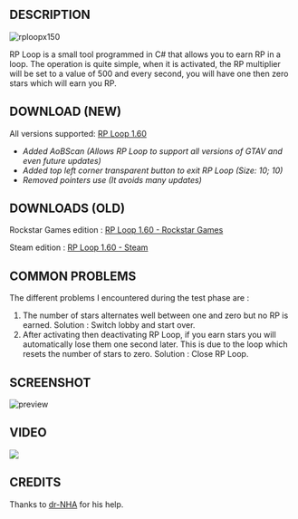## DESCRIPTION
![rploopx150](https://user-images.githubusercontent.com/105000222/173240289-8c232a22-b0e9-467e-a1c5-07154414e819.png)

RP Loop is a small tool programmed in C# that allows you to earn RP in a loop. The operation is quite simple, when it is activated, the RP multiplier will be set to a value of 500 and every second, you will have one then zero stars which will earn you RP.

## DOWNLOAD (NEW)
All versions supported: [RP Loop 1.60](https://github.com/tiptoppp/RP-Loop/releases/download/1.60A/RP.Loop.1.60.zip)

 - *Added AoBScan (Allows RP Loop to support all versions of GTAV and
   even future updates)*
 - *Added top left corner transparent button to exit RP Loop (Size: 10;
   10)*
 - *Removed pointers use (It avoids many updates)*
 
## DOWNLOADS (OLD)
Rockstar Games edition : [RP Loop 1.60 - Rockstar Games](https://github.com/tiptoppp/RP-Loop/releases/tag/1.60R)

Steam edition : [RP Loop 1.60 - Steam](https://github.com/tiptoppp/RP-Loop/releases/tag/1.60S)

## COMMON PROBLEMS
The different problems I encountered during the test phase are :

 1. The number of stars alternates well between one and zero but no RP is earned. Solution : Switch lobby and start over.
 2. After activating then deactivating RP Loop, if you earn stars you will automatically lose them one second later. This is due to the loop which resets the number of stars to zero. Solution : Close RP Loop.

## SCREENSHOT
![preview](https://user-images.githubusercontent.com/105000222/168490970-ecdcd309-aaeb-446b-a6ea-b19b2f3685f0.PNG)

 ## VIDEO
[![](https://i.ytimg.com/vi_webp/bg1k_lEbkhA/maxresdefault.webp)](https://www.youtube.com/watch?v=bg1k_lEbkhA)

## CREDITS
Thanks to [dr-NHA](https://github.com/dr-NHA) for his help.

